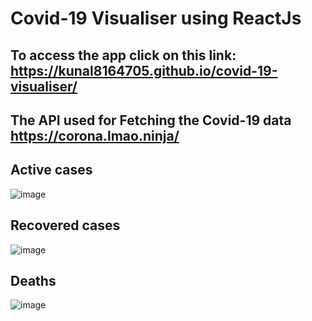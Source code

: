# Covid-19 Visualiser using ReactJs

## To access the app click on this link: https://kunal8164705.github.io/covid-19-visualiser/

## The API used for Fetching the Covid-19 data  https://corona.lmao.ninja/ 

## Active cases

![image](https://user-images.githubusercontent.com/73680423/109480365-71a69d00-7aa1-11eb-95ea-999c3300446e.png)


## Recovered cases

![image](https://user-images.githubusercontent.com/73680423/109479421-6010c580-7aa0-11eb-8b82-0455bba3c86d.png)

## Deaths

![image](https://user-images.githubusercontent.com/73680423/109478836-c1846480-7a9f-11eb-9d9e-b35aaffa7971.png)







